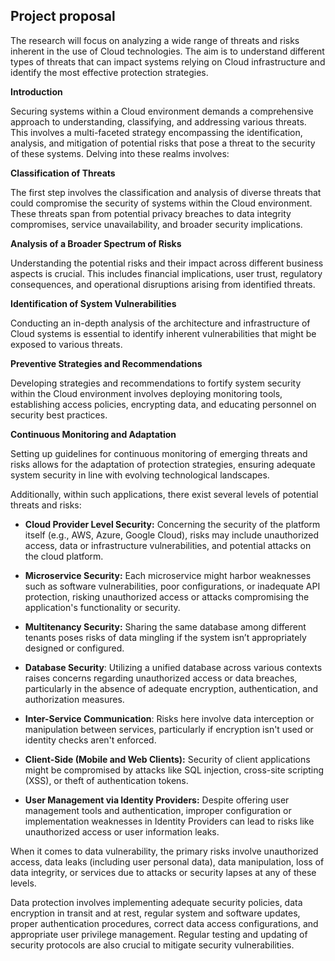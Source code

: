## Project proposal


The research will focus on analyzing a wide range of threats and risks inherent in the use of Cloud technologies. The aim is to understand different types of threats that can impact systems relying on Cloud infrastructure and identify the most effective protection strategies.

**Introduction**

Securing systems within a Cloud environment demands a comprehensive approach to understanding, classifying, and addressing various threats. This involves a multi-faceted strategy encompassing the identification, analysis, and mitigation of potential risks that pose a threat to the security of these systems. Delving into these realms involves:

**Classification of Threats**

The first step involves the classification and analysis of diverse threats that could compromise the security of systems within the Cloud environment. These threats span from potential privacy breaches to data integrity compromises, service unavailability, and broader security implications.

**Analysis of a Broader Spectrum of Risks**

Understanding the potential risks and their impact across different business aspects is crucial. This includes financial implications, user trust, regulatory consequences, and operational disruptions arising from identified threats.

**Identification of System Vulnerabilities**

Conducting an in-depth analysis of the architecture and infrastructure of Cloud systems is essential to identify inherent vulnerabilities that might be exposed to various threats.

**Preventive Strategies and Recommendations**

Developing strategies and recommendations to fortify system security within the Cloud environment involves deploying monitoring tools, establishing access policies, encrypting data, and educating personnel on security best practices.

**Continuous Monitoring and Adaptation**

Setting up guidelines for continuous monitoring of emerging threats and risks allows for the adaptation of protection strategies, ensuring adequate system security in line with evolving technological landscapes.

Additionally, within such applications, there exist several levels of potential threats and risks:

- **Cloud Provider Level Security:** Concerning the security of the platform itself (e.g., AWS, Azure, Google Cloud), risks may include unauthorized access, data or infrastructure vulnerabilities, and potential attacks on the cloud platform.

- **Microservice Security:** Each microservice might harbor weaknesses such as software vulnerabilities, poor configurations, or inadequate API protection, risking unauthorized access or attacks compromising the application's functionality or security.

- **Multitenancy Security:** Sharing the same database among different tenants poses risks of data mingling if the system isn’t appropriately designed or configured.

- **Database Security**: Utilizing a unified database across various contexts raises concerns regarding unauthorized access or data breaches, particularly in the absence of adequate encryption, authentication, and authorization measures.

- **Inter-Service Communication**: Risks here involve data interception or manipulation between services, particularly if encryption isn't used or identity checks aren't enforced.

- **Client-Side (Mobile and Web Clients):** Security of client applications might be compromised by attacks like SQL injection, cross-site scripting (XSS), or theft of authentication tokens.

- **User Management via Identity Providers:** Despite offering user management tools and authentication, improper configuration or implementation weaknesses in Identity Providers can lead to risks like unauthorized access or user information leaks.

When it comes to data vulnerability, the primary risks involve unauthorized access, data leaks (including user personal data), data manipulation, loss of data integrity, or services due to attacks or security lapses at any of these levels.

Data protection involves implementing adequate security policies, data encryption in transit and at rest, regular system and software updates, proper authentication procedures, correct data access configurations, and appropriate user privilege management. Regular testing and updating of security protocols are also crucial to mitigate security vulnerabilities.
